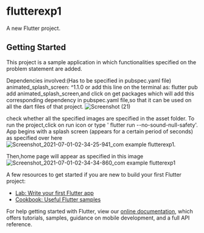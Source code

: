 # flutterexp1

A new Flutter project.

## Getting Started

This project is a sample application in which functionalities specified on the problem statement are added.

Dependencies involved:(Has to be specified in pubspec.yaml file)
 animated_splash_screen: ^1.1.0
or add this line on the terminal as: flutter pub add animated_splash_screen,and click on get packages 
which will add this corresponding dependency in pubspec.yaml file,so that it can be used on all the dart files of that project.
 ![Screenshot (21)](https://user-images.githubusercontent.com/79827375/124029491-d30c5780-da12-11eb-9507-ce5b9c85437c.png)

check whether all the specified images are specified in the asset folder.
To run the project,click on run icon or type ' flutter run --no-sound-null-safety'.
App begins with a splash screen (appears for a certain period of seconds) as specified over here![Screenshot_2021-07-01-02-34-25-941_com example flutterexp1](https://user-images.githubusercontent.com/79827375/124032362-1d430800-da16-11eb-8852-4380ef1fb40a.jpg).

Then,home page will appear as specified in this image ![Screenshot_2021-07-01-02-34-34-860_com example flutterexp1](https://user-images.githubusercontent.com/79827375/124032441-3481f580-da16-11eb-8d4b-3324a2537621.jpg)



 



A few resources to get started if you are new to build  your first Flutter project:

- [Lab: Write your first Flutter app](https://flutter.dev/docs/get-started/codelab)
- [Cookbook: Useful Flutter samples](https://flutter.dev/docs/cookbook)

For help getting started with Flutter, view our
[online documentation](https://flutter.dev/docs), which offers tutorials,
samples, guidance on mobile development, and a full API reference.
